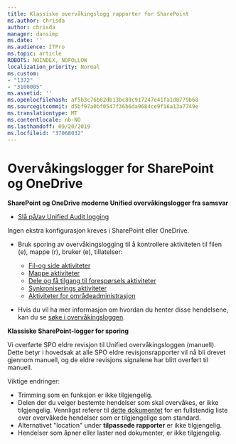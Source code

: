 ```yaml
---
title: Klassiske overvåkingslogg rapporter for SharePoint
ms.author: chrisda
author: chrisda
manager: dansimp
ms.date: ''
ms.audience: ITPro
ms.topic: article
ROBOTS: NOINDEX, NOFOLLOW
localization_priority: Normal
ms.custom:
- "1372"
- "3100005"
ms.assetid: ''
ms.openlocfilehash: af5b3c76b82db13bc89c917247e41fa1d8779b68
ms.sourcegitcommit: d5bf97a0bf0547f36b6da9684ce9f16a13a7749e
ms.translationtype: MT
ms.contentlocale: nb-NO
ms.lasthandoff: 09/20/2019
ms.locfileid: "37068032"
---
```

# <a name="sharepoint-and-onedrive-audit-logs"></a>Overvåkingslogger for SharePoint og OneDrive

**SharePoint og OneDrive moderne Unified overvåkingslogger fra samsvar**

- [Slå på/av Unified Audit logging](https://docs.microsoft.com/office365/securitycompliance/turn-audit-log-search-on-or-off) 

Ingen ekstra konfigurasjon kreves i SharePoint eller OneDrive.

- Bruk sporing av overvåkingslogging til å kontrollere aktiviteten til filen (e), mappe (r), bruker (e), tillatelser:

    - [Fil-og side aktiviteter](https://docs.microsoft.com/office365/securitycompliance/search-the-audit-log-in-security-and-compliance)
    - [Mappe aktiviteter](https://docs.microsoft.com/office365/securitycompliance/search-the-audit-log-in-security-and-compliance#folder-activities)
    - [Dele og få tilgang til forespørsels aktiviteter](https://docs.microsoft.com/office365/securitycompliance/search-the-audit-log-in-security-and-compliance#sharing-and-access-request-activities)
    - [Synkroniserings aktiviteter](https://docs.microsoft.com/office365/securitycompliance/search-the-audit-log-in-security-and-compliance#synchronization-activities)
    - [Aktiviteter for områdeadministrasjon](https://docs.microsoft.com/office365/securitycompliance/search-the-audit-log-in-security-and-compliance#site-administration-activities)
- Hvis du vil ha mer informasjon om hvordan du henter disse hendelsene, kan du se [søke i overvåkingsloggen](https://docs.microsoft.com/office365/securitycompliance/search-the-audit-log-in-security-and-compliance#search-the-audit-log).

**Klassiske SharePoint-logger for sporing**

Vi overførte SPO eldre revisjon til Unified overvåkingsloggen (manuell). Dette betyr i hovedsak at alle SPO eldre revisjonsrapporter vil nå bli drevet gjennom manuell, og de eldre revisjons signalene har blitt overført til manuell.

Viktige endringer:

- Trimming som en funksjon er ikke tilgjengelig.
- Delen der du velger bestemte hendelser som skal overvåkes, er ikke tilgjengelig. Vennligst referer til [dette dokumentet](https://docs.microsoft.com/office365/securitycompliance/search-the-audit-log-in-security-and-compliance) for en fullstendig liste over overvåkede hendelser som er tilgjengelige som standard.
- Alternativet "location" under **tilpassede rapporter** er ikke tilgjengelig. 
- Hendelser som åpner eller laster ned dokumenter, er ikke tilgjengelig. 

